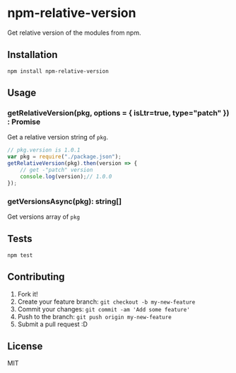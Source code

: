# npm-relative-version

Get relative version of the modules from npm.

## Installation

    npm install npm-relative-version

## Usage

### getRelativeVersion(pkg, options = { isLtr=true, type="patch" }) : Promise<string>

Get a relative version string of `pkg`.

```js
// pkg.version is 1.0.1
var pkg = require("./package.json");
getRelativeVersion(pkg).then(version => {
    // get -"patch" version
    console.log(version);// 1.0.0
});
```

### getVersionsAsync(pkg): string[]

Get versions array of `pkg`

## Tests

    npm test

## Contributing

1. Fork it!
2. Create your feature branch: `git checkout -b my-new-feature`
3. Commit your changes: `git commit -am 'Add some feature'`
4. Push to the branch: `git push origin my-new-feature`
5. Submit a pull request :D

## License

MIT
